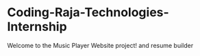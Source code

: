 # Coding-Raja-Technologies-Internship
Welcome to the Music Player Website project! and resume builder
